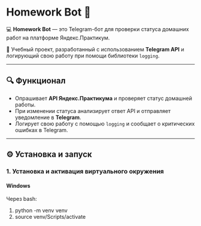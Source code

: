 # Homework Bot 🚀

💻 **Homework Bot** — это Telegram-бот для проверки статуса домашних работ на платформе Яндекс.Практикум.  

📁 Учебный проект, разработанный с использованием **Telegram API** и логирующий свою работу при помощи библиотеки `logging`.

---

## 🔍 Функционал

- Опрашивает **API Яндекс.Практикума** и проверяет статус домашней работы.  
- При изменении статуса анализирует ответ API и отправляет уведомление в **Telegram**.  
- Логирует свою работу с помощью `logging` и сообщает о критических ошибках в Telegram.  

---

## ⚙️ Установка и запуск

### 1. Установка и активация виртуального окружения  

#### **Windows**  
Через bash:
1) python -m venv venv
2) source venv/Scripts/activate
